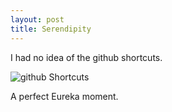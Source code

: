 ```yaml
---
layout: post
title: Serendipity
---
```


I had no idea of the github shortcuts.

![github Shortcuts](/assets/github-shortcuts.jpg)

A perfect Eureka moment.
